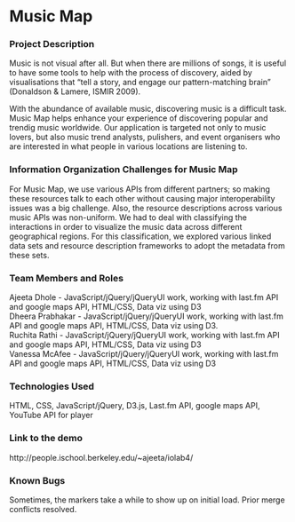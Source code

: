 

<h1>Music Map</h1>

<h3>Project Description</h3>
<p>Music is not visual after all. But when there are millions of songs, it is useful to have some tools to help with the process of discovery, aided by visualisations that “tell a story, and engage our pattern-matching brain” (Donaldson & Lamere, ISMIR 2009).
</p>

<p>With the abundance of available music, discovering music is a difficult task. Music Map helps enhance your experience of discovering popular and trendig music worldwide. Our application is targeted not only to music lovers, but also music trend analysts, pulishers, and event organisers who are interested in what people in various locations are listening to.</p>

<h3>Information Organization Challenges for Music Map</h3>

<p>For Music Map, we use various APIs from different partners; so making these resources talk to each other without causing major interoperability issues was a big challenge. Also, the resource descriptions across various music APIs was non-uniform. We had to deal with classifying the interactions in order to visualize the music data across different geographical regions. For this classification, we explored various linked data sets and resource description frameworks to adopt the metadata from these sets.</p>

<h3>Team Members and Roles</h3>
<p>Ajeeta Dhole - JavaScript/jQuery/jQueryUI work, working with last.fm API and google maps API, HTML/CSS, Data viz using D3 <br/>
Dheera Prabhakar - JavaScript/jQuery/jQueryUI work, working with last.fm API and google maps API, HTML/CSS, Data viz using D3.<br />
Ruchita Rathi - JavaScript/jQuery/jQueryUI work, working with last.fm API and google maps API, HTML/CSS, Data viz using D3<br />
Vanessa McAfee - JavaScript/jQuery/jQueryUI work, working with last.fm API and google maps API, HTML/CSS, Data viz using D3</p>

<h3>Technologies Used</h3>
<p>HTML, CSS, JavaScript/jQuery, D3.js, Last.fm API, google maps API, YouTube API for player</p>

<h3>Link to the demo</h3>
<p>http://people.ischool.berkeley.edu/~ajeeta/iolab4/</p>

<h3>Known Bugs</h3>
Sometimes, the markers take a while to show up on initial load.
Prior merge conflicts resolved.
<p></p>